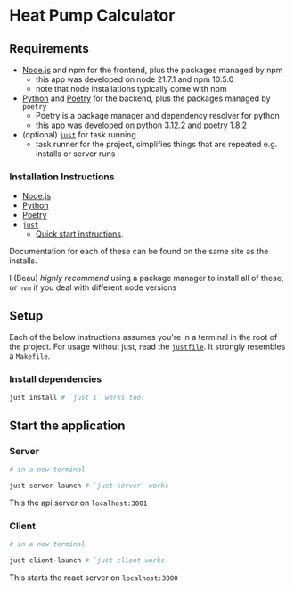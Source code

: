 # Heat Pump Calculator

## Requirements

- [Node.js](https://nodejs.org/en/about) and npm for the frontend, plus the packages managed by npm
    - this app was developed on node 21.7.1 and npm 10.5.0
    - note that node installations typically come with npm
- [Python](https://www.python.org/about/) and [Poetry](https://python-poetry.org/) for the backend, plus the packages managed by `poetry`
    - Poetry is a package manager and dependency resolver for python
    - this app was developed on python 3.12.2 and poetry 1.8.2
- (optional) [`just`](https://github.com/casey/just) for task running
    - task runner for the project, simplifies things that are repeated e.g. installs or server runs

### Installation Instructions

- [Node.js](https://nodejs.org/en/learn/getting-started/how-to-install-nodejs)
- [Python](https://www.python.org/downloads/)
- [Poetry](https://python-poetry.org/docs/#installation)
- [`just`](https://github.com/casey/just?tab=readme-ov-file#installation)
    - [Quick start instructions](https://github.com/casey/just?tab=readme-ov-file#quick-start).


Documentation for each of these can be found on the same site as the installs.


I (Beau) *highly recommend* using a package manager to install all of these,
or `nvm` if you deal with different node versions

## Setup

Each of the below instructions assumes you're in a terminal in the root of the project.
For usage without just, read the [`justfile`](./justfile). It strongly resembles a `Makefile`.

### Install dependencies

```bash
just install # `just i` works too!
```

## Start the application

### Server
```bash
# in a new terminal

just server-launch # `just server` works
```

This the api server on `localhost:3001`


### Client
```bash
# in a new terminal

just client-launch # `just client works`
```

This starts the react server on `localhost:3000`
